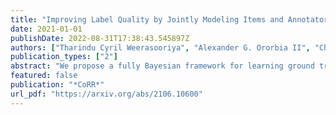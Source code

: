 ```yaml
---
title: "Improving Label Quality by Jointly Modeling Items and Annotators"
date: 2021-01-01
publishDate: 2022-08-31T17:38:43.545897Z
authors: ["Tharindu Cyril Weerasooriya", "Alexander G. Ororbia II", "Christopher M. Homan"]
publication_types: ["2"]
abstract: "We propose a fully Bayesian framework for learning ground truth labels from noisy annotators. Our framework ensures scalability by factoring a generative, Bayesian soft clustering model over label distributions into the classic David and Skene joint annotator-data model. Earlier research along these lines has neither fully incorporated label distributions nor explored clustering by annotators only or data only. Our framework incorporates all of these properties as: (1) a graphical model designed to provide better ground truth estimates of annotator responses as input to any black box supervised learning algorithm, and (2) a standalone neural model whose internal structure captures many of the properties of the graphical model. We conduct supervised learning experiments using both models and compare them to the performance of one baseline and a state-of-the-art model."
featured: false
publication: "*CoRR*"
url_pdf: "https://arxiv.org/abs/2106.10600"
---
```


